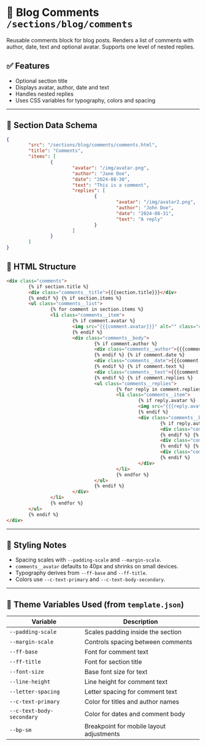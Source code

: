 # 📂 Blog Comments `/sections/blog/comments`

Reusable comments block for blog posts. Renders a list of comments with author, date, text and optional avatar. Supports one level of nested replies.

## ✅ Features

-   Optional section title
-   Displays avatar, author, date and text
-   Handles nested replies
-   Uses CSS variables for typography, colors and spacing

---

## 🧾 Section Data Schema

```json
{
        "src": "/sections/blog/comments/comments.html",
        "title": "Comments",
        "items": [
                {
                        "avatar": "/img/avatar.png",
                        "author": "Jane Doe",
                        "date": "2024-08-30",
                        "text": "This is a comment",
                        "replies": [
                                {
                                        "avatar": "/img/avatar2.png",
                                        "author": "John Doe",
                                        "date": "2024-08-31",
                                        "text": "A reply"
                                }
                        ]
                }
        ]
}
```

## 🧱 HTML Structure

```html
<div class="comments">
        {% if section.title %}
        <div class="comments__title">{{{section.title}}}</div>
        {% endif %} {% if section.items %}
        <ul class="comments__list">
                {% for comment in section.items %}
                <li class="comments__item">
                        {% if comment.avatar %}
                        <img src="{{{comment.avatar}}}" alt="" class="comments__avatar" />
                        {% endif %}
                        <div class="comments__body">
                                {% if comment.author %}
                                <div class="comments__author">{{{comment.author}}}</div>
                                {% endif %} {% if comment.date %}
                                <div class="comments__date">{{{comment.date}}}</div>
                                {% endif %} {% if comment.text %}
                                <div class="comments__text">{{{comment.text}}}</div>
                                {% endif %} {% if comment.replies %}
                                <ul class="comments__replies">
                                        {% for reply in comment.replies %}
                                        <li class="comments__item">
                                                {% if reply.avatar %}
                                                <img src="{{{reply.avatar}}}" alt="" class="comments__avatar" />
                                                {% endif %}
                                                <div class="comments__body">
                                                        {% if reply.author %}
                                                        <div class="comments__author">{{{reply.author}}}</div>
                                                        {% endif %} {% if reply.date %}
                                                        <div class="comments__date">{{{reply.date}}}</div>
                                                        {% endif %} {% if reply.text %}
                                                        <div class="comments__text">{{{reply.text}}}</div>
                                                        {% endif %}
                                                </div>
                                        </li>
                                        {% endfor %}
                                </ul>
                                {% endif %}
                        </div>
                </li>
                {% endfor %}
        </ul>
        {% endif %}
</div>
```

---

## 🎨 Styling Notes

-   Spacing scales with `--padding-scale` and `--margin-scale`.
-   `comments__avatar` defaults to 40px and shrinks on small devices.
-   Typography derives from `--ff-base` and `--ff-title`.
-   Colors use `--c-text-primary` and `--c-text-body-secondary`.

---

## 🧩 Theme Variables Used (from `template.json`)

| Variable                  | Description                                      |
| ------------------------- | ------------------------------------------------ |
| `--padding-scale`         | Scales padding inside the section               |
| `--margin-scale`          | Controls spacing between comments               |
| `--ff-base`               | Font for comment text                            |
| `--ff-title`              | Font for section title                           |
| `--font-size`             | Base font size for text                          |
| `--line-height`           | Line height for comment text                     |
| `--letter-spacing`        | Letter spacing for comment text                  |
| `--c-text-primary`        | Color for titles and author names                |
| `--c-text-body-secondary` | Color for dates and comment body                 |
| `--bp-sm`                 | Breakpoint for mobile layout adjustments         |
```
